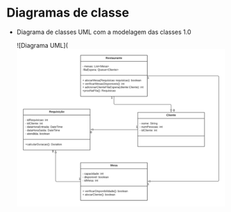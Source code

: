 # Diagramas de classe


* Diagrama de classes UML com a modelagem das classes 1.0


   ![Diagrama UML](![image](https://github.com/DisciplinasProgramacao/lpm-projeto2024-1-advanced-group/blob/master/docs/diagramas/Diagramas%20UML.png?raw=true)

